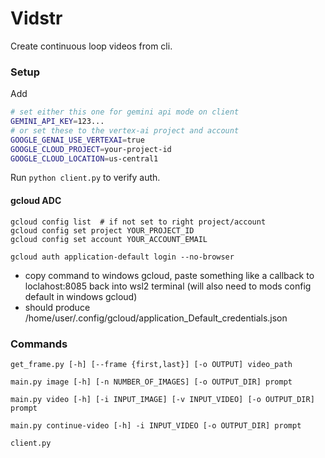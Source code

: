 # Vidstr

Create continuous loop videos from cli.

### Setup

Add 

```bash
# set either this one for gemini api mode on client
GEMINI_API_KEY=123...
# or set these to the vertex-ai project and account
GOOGLE_GENAI_USE_VERTEXAI=true
GOOGLE_CLOUD_PROJECT=your-project-id
GOOGLE_CLOUD_LOCATION=us-central1
```
Run `python client.py` to verify auth.

#### gcloud ADC

```
gcloud config list  # if not set to right project/account
gcloud config set project YOUR_PROJECT_ID
gcloud config set account YOUR_ACCOUNT_EMAIL

gcloud auth application-default login --no-browser
```
- copy command to windows gcloud, paste something like a callback to loclahost:8085 back into wsl2 terminal (will also need to mods config default in windows gcloud)
- should produce /home/user/.config/gcloud/application_Default_credentials.json

### Commands

```
get_frame.py [-h] [--frame {first,last}] [-o OUTPUT] video_path

main.py image [-h] [-n NUMBER_OF_IMAGES] [-o OUTPUT_DIR] prompt

main.py video [-h] [-i INPUT_IMAGE] [-v INPUT_VIDEO] [-o OUTPUT_DIR] prompt

main.py continue-video [-h] -i INPUT_VIDEO [-o OUTPUT_DIR] prompt

client.py

```
